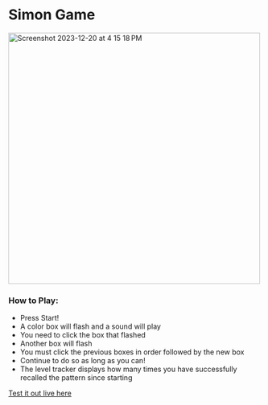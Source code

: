 <h1>Simon Game</h1>

<img width="500" alt="Screenshot 2023-12-20 at 4 15 18 PM" src="https://github.com/m-wheeler-dev/simon-game/assets/105622101/792dd14d-abaa-4c28-8134-7486bfc53015">

<h3>How to Play:</h3>
<ul>
  <li>Press Start!</li>
  <li>A color box will flash and a sound will play</li>
  <li>You need to click the box that flashed</li>
  <li>Another box will flash</li>
  <li>You must click the previous boxes in order followed by the new box</li>
  <li>Continue to do so as long as you can!</li>
  <li>The level tracker displays how many times you have successfully recalled the pattern since starting</li>
</ul>

<a href="https://mattwheeler-dev.github.io/simon-game/" target="_blank">Test it out live here</a>
